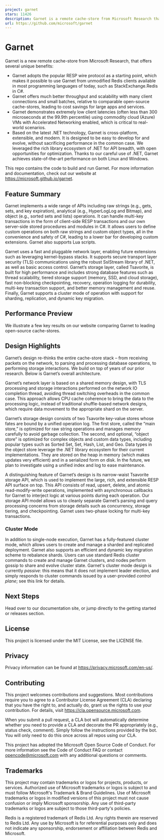 ```yaml
---
project: garnet
stars: 11426
description: Garnet is a remote cache-store from Microsoft Research that offers strong performance (throughput and latency), scalability, storage, recovery, cluster sharding, key migration, and replication features. Garnet can work with existing Redis clients.
url: https://github.com/microsoft/garnet
---
```


Garnet
======

Garnet is a new remote cache-store from Microsoft Research, that offers several unique benefits:

-   Garnet adopts the popular RESP wire protocol as a starting point, which makes it possible to use Garnet from unmodified Redis clients available in most programming languages of today, such as StackExchange.Redis in C#.
-   Garnet offers much better throughput and scalability with many client connections and small batches, relative to comparable open-source cache-stores, leading to cost savings for large apps and services.
-   Garnet demonstrates extremely low client latencies (often less than 300 microseconds at the 99.9th percentile) using commodity cloud (Azure) VMs with Accelerated Networking enabled, which is critical to real-world scenarios.
-   Based on the latest .NET technology, Garnet is cross-platform, extensible, and modern. It is designed to be easy to develop for and evolve, without sacrificing performance in the common case. We leveraged the rich library ecosystem of .NET for API breadth, with open opportunities for optimization. Thanks to our careful use of .NET, Garnet achieves state-of-the-art performance on both Linux and Windows.

This repo contains the code to build and run Garnet. For more information and documentation, check out our website at https://microsoft.github.io/garnet.

Feature Summary
---------------

Garnet implements a wide range of APIs including raw strings (e.g., gets, sets, and key expiration), analytical (e.g., HyperLogLog and Bitmap), and object (e.g., sorted sets and lists) operations. It can handle multi-key transactions in the form of client-side RESP transactions and our own server-side stored procedures and modules in C#. It allows users to define custom operations on both raw strings and custom object types, all in the convenience and safety of C#, leading to a lower bar for developing custom extensions. Garnet also supports Lua scripts.

Garnet uses a fast and pluggable network layer, enabling future extensions such as leveraging kernel-bypass stacks. It supports secure transport layer security (TLS) communications using the robust SslStream library of .NET, as well as basic access control. Garnet’s storage layer, called Tsavorite, is built for high performance and includes strong database features such as thread scalability, tiered storage support (memory, SSD, and cloud storage), fast non-blocking checkpointing, recovery, operation logging for durability, multi-key transaction support, and better memory management and reuse. Finally, Garnet supports a cluster mode of operation with support for sharding, replication, and dynamic key migration.

Performance Preview
-------------------

We illustrate a few key results on our website comparing Garnet to leading open-source cache-stores.

Design Highlights
-----------------

Garnet’s design re-thinks the entire cache-store stack – from receiving packets on the network, to parsing and processing database operations, to performing storage interactions. We build on top of years of our prior research. Below is Garnet’s overall architecture.

Garnet’s network layer is based on a shared memory design, with TLS processing and storage interactions performed on the network IO completion thread, avoiding thread switching overheads in the common case. This approach allows CPU cache coherence to bring the data to the processing logic, instead of traditional shuffle-based network designs, which require data movement to the appropriate shard on the server.

Garnet’s storage design consists of two Tsavorite key-value stores whose fates are bound by a unified operation log. The first store, called the “main store,” is optimized for raw string operations and manages memory carefully to avoid garbage collection. The second, and optional, “object store” is optimized for complex objects and custom data types, including popular types such as Sorted Set, Set, Hash, List, and Geo. Data types in the object store leverage the .NET library ecosystem for their current implementations. They are stored on the heap in memory (which makes updates very efficient) and in a serialized form on disk. In the future, we plan to investigate using a unified index and log to ease maintenance.

A distinguishing feature of Garnet’s design is its narrow-waist Tsavorite storage API, which is used to implement the large, rich, and extensible RESP API surface on top. This API consists of read, upsert, delete, and atomic read-modify-write operations, implemented with asynchronous callbacks for Garnet to interject logic at various points during each operation. Our storage API model allows us to cleanly separate Garnet’s parsing and query processing concerns from storage details such as concurrency, storage tiering, and checkpointing. Garnet uses two-phase locking for multi-key transactions.

### Cluster Mode

In addition to single-node execution, Garnet has a fully-featured cluster mode, which allows users to create and manage a sharded and replicated deployment. Garnet also supports an efficient and dynamic key migration scheme to rebalance shards. Users can use standard Redis cluster commands to create and manage Garnet clusters, and nodes perform gossip to share and evolve cluster state. Garnet's cluster mode design is currently _passive_: this means that it does not implement leader election, and simply responds to cluster commands issued by a user-provided _control plane_; see this link for details.

Next Steps
----------

Head over to our documentation site, or jump directly to the getting started or releases section.

License
-------

This project is licensed under the MIT License, see the LICENSE file.

Privacy
-------

Privacy information can be found at https://privacy.microsoft.com/en-us/.

Contributing
------------

This project welcomes contributions and suggestions. Most contributions require you to agree to a Contributor License Agreement (CLA) declaring that you have the right to, and actually do, grant us the rights to use your contribution. For details, visit https://cla.opensource.microsoft.com.

When you submit a pull request, a CLA bot will automatically determine whether you need to provide a CLA and decorate the PR appropriately (e.g., status check, comment). Simply follow the instructions provided by the bot. You will only need to do this once across all repos using our CLA.

This project has adopted the Microsoft Open Source Code of Conduct. For more information see the Code of Conduct FAQ or contact opencode@microsoft.com with any additional questions or comments.

Trademarks
----------

This project may contain trademarks or logos for projects, products, or services. Authorized use of Microsoft trademarks or logos is subject to and must follow Microsoft's Trademark & Brand Guidelines. Use of Microsoft trademarks or logos in modified versions of this project must not cause confusion or imply Microsoft sponsorship. Any use of third-party trademarks or logos are subject to those third-party's policies.

Redis is a registered trademark of Redis Ltd. Any rights therein are reserved to Redis Ltd. Any use by Microsoft is for referential purposes only and does not indicate any sponsorship, endorsement or affiliation between Redis and Microsoft.
